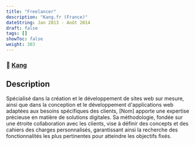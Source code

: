 ```yaml
---
title: "Freelancer"
description: "Kang.fr (France)"
dateString: Jan 2013 - Août 2014
draft: false
tags: []
showToc: false
weight: 303
--- 
```

### 🔗 [Kang](https://www.kang.fr/)

## Description

 Spécialisé dans la création et le développement de sites web sur mesure, ainsi que dans la conception et le développement d'applications web adaptées aux besoins spécifiques des clients, [Nom] apporte une expertise précieuse en matière de solutions digitales. Sa méthodologie, fondée sur une étroite collaboration avec les clients, vise à définir des concepts et des cahiers des charges personnalisés, garantissant ainsi la recherche des fonctionnalités les plus pertinentes pour atteindre les objectifs fixés.
